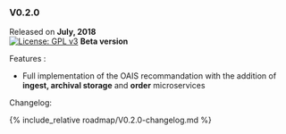 ### V0.2.0

Released on **July, 2018**  
[![License: GPL v3](https://img.shields.io/badge/License-GPLv3-blue.svg)](https://www.gnu.org/licenses/gpl-3.0)
**Beta version**

Features :

   * Full implementation of the OAIS recommandation with the addition of **ingest, archival storage** and **order** microservices

Changelog:

{% include_relative roadmap/V0.2.0-changelog.md %}